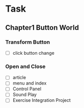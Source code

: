 # Task

<!--Notionページのクローンという形-->

## Chapter1 Button World
### Transform Button

<!-- 
  押したら違うボタンに変わっている
  open and closeの最も根部分となるものです。
 -->
- [ ] click button change
### Open and Close 

- [ ] article 
- [ ] menu and index
- [ ] Control Panel
- [ ] Sound Play
- [ ] Exercise Integration Project
